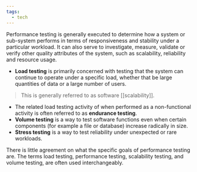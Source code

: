 ```yaml
---
tags:
  - tech
---
```

Performance testing is generally executed to determine how a system or sub-system performs in terms of responsiveness and stability under a particular workload.
It can also serve to investigate, measure, validate or verify other quality attributes of the system, such as scalability, reliability and resource usage.

- **Load testing** is primarily concerned with testing that the system can continue to operate under a specific load, whether that be large quantities of data or a large number of users.
> This is generally referred to as software [[scalability]].
- The related load testing activity of when performed as a non-functional activity is often referred to as **endurance testing**.
- **Volume testing** is a way to test software functions even when certain components (for example a file or database) increase radically in size.
- **Stress testing** is a way to test reliability under unexpected or rare workloads.

There is little agreement on what the specific goals of performance testing are. 
The terms load testing, performance testing, scalability testing, and volume testing, are often used interchangeably.
